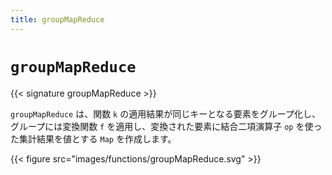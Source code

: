 ```yaml
---
title: groupMapReduce
---
```


# `groupMapReduce`

{{< signature groupMapReduce >}}

`groupMapReduce` は、関数 `k` の適用結果が同じキーとなる要素をグループ化し、グループには変換関数 `f` を適用し、変換された要素に結合二項演算子 `op` を使った集計結果を値とする `Map` を作成します。

{{< figure src="images/functions/groupMapReduce.svg" >}}

